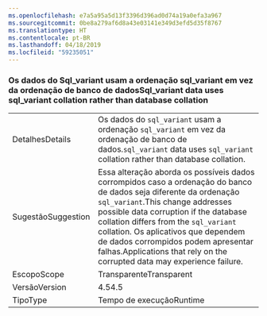 ```yaml
---
ms.openlocfilehash: e7a5a95a5d13f3396d396ad0d74a19a0efa3a967
ms.sourcegitcommit: 0be8a279af6d8a43e03141e349d3efd5d35f8767
ms.translationtype: HT
ms.contentlocale: pt-BR
ms.lasthandoff: 04/18/2019
ms.locfileid: "59235051"
---
```

### <a name="sql_variant-data-uses-sql_variant-collation-rather-than-database-collation"></a><span data-ttu-id="e0726-101">Os dados do Sql_variant usam a ordenação sql_variant em vez da ordenação de banco de dados</span><span class="sxs-lookup"><span data-stu-id="e0726-101">Sql_variant data uses sql_variant collation rather than database collation</span></span>

|   |   |
|---|---|
|<span data-ttu-id="e0726-102">Detalhes</span><span class="sxs-lookup"><span data-stu-id="e0726-102">Details</span></span>|<span data-ttu-id="e0726-103">Os dados do <code>sql_variant</code> usam a ordenação <code>sql_variant</code> em vez da ordenação de banco de dados.</span><span class="sxs-lookup"><span data-stu-id="e0726-103"><code>sql_variant</code> data uses <code>sql_variant</code> collation rather than database collation.</span></span>|
|<span data-ttu-id="e0726-104">Sugestão</span><span class="sxs-lookup"><span data-stu-id="e0726-104">Suggestion</span></span>|<span data-ttu-id="e0726-105">Essa alteração aborda os possíveis dados corrompidos caso a ordenação do banco de dados seja diferente da ordenação <code>sql_variant</code>.</span><span class="sxs-lookup"><span data-stu-id="e0726-105">This change addresses possible data corruption if the database collation differs from the <code>sql_variant</code> collation.</span></span> <span data-ttu-id="e0726-106">Os aplicativos que dependem de dados corrompidos podem apresentar falhas.</span><span class="sxs-lookup"><span data-stu-id="e0726-106">Applications that rely on the corrupted data may experience failure.</span></span>|
|<span data-ttu-id="e0726-107">Escopo</span><span class="sxs-lookup"><span data-stu-id="e0726-107">Scope</span></span>|<span data-ttu-id="e0726-108">Transparente</span><span class="sxs-lookup"><span data-stu-id="e0726-108">Transparent</span></span>|
|<span data-ttu-id="e0726-109">Versão</span><span class="sxs-lookup"><span data-stu-id="e0726-109">Version</span></span>|<span data-ttu-id="e0726-110">4.5</span><span class="sxs-lookup"><span data-stu-id="e0726-110">4.5</span></span>|
|<span data-ttu-id="e0726-111">Tipo</span><span class="sxs-lookup"><span data-stu-id="e0726-111">Type</span></span>|<span data-ttu-id="e0726-112">Tempo de execução</span><span class="sxs-lookup"><span data-stu-id="e0726-112">Runtime</span></span>|
